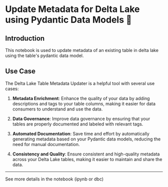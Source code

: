 # Update Metadata for Delta Lake using Pydantic Data Models 📑

## Introduction

This notebook is used to update metadata of an existing table in delta lake using the table's pydantic data model. 

## Use Case

The Delta Lake Table Metadata Updater is a helpful tool with several use cases:

1. **Metadata Enrichment**: Enhance the quality of your data by adding descriptions and tags to your table columns, making it easier for data consumers to understand and use the data.

2. **Data Governance**: Improve data governance by ensuring that your tables are properly documented and labeled with relevant tags.

3. **Automated Documentation**: Save time and effort by automatically generating metadata based on your Pydantic data models, reducing the need for manual documentation.

4. **Consistency and Quality**: Ensure consistent and high-quality metadata across your Delta Lake tables, making it easier to maintain and share the data.

---
See more details in the notebook (ipynb or dbc)
